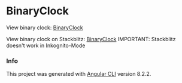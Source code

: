 # BinaryClock

View binary clock: [BinaryClock](https://marrywal.github.io/binaryClock)

View binary clock on Stackblitz: [BinaryClock](https://stackblitz.com/github/marrywal/binaryClock)
IMPORTANT: Stackblitz doesn't work in Inkognito-Mode

### Info

This project was generated with [Angular CLI](https://github.com/angular/angular-cli) version 8.2.2.

